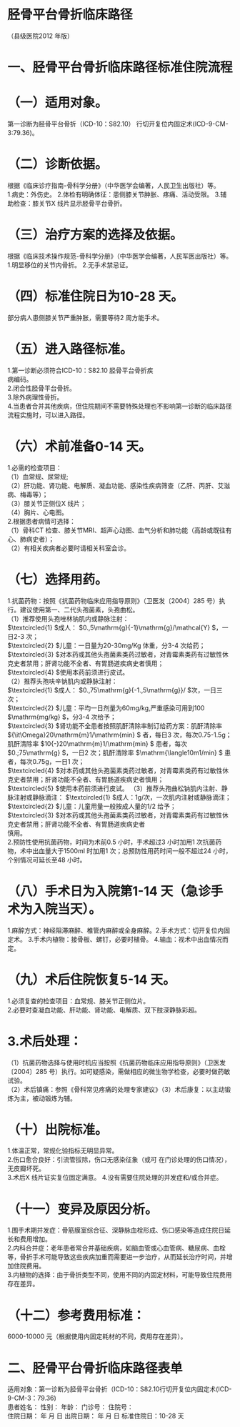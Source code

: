 # 胫骨平台骨折临床路径  
（县级医院2012 年版）  
# 一、胫骨平台骨折临床路径标准住院流程  
# （一）适用对象。  
第一诊断为胫骨平台骨折（ICD-10：S82.10） 行切开复位内固定术(ICD-9-CM-3:79.36)。  
# （二）诊断依据。  
根据《临床诊疗指南-骨科学分册》（中华医学会编著，人民卫生出版社）等。  
1.病史：外伤史。 2.体检有明确体征：患侧膝关节肿胀、疼痛、活动受限。 3.辅助检查：膝关节X 线片显示胫骨平台骨折。  
# （三）治疗方案的选择及依据。  
根据《临床技术操作规范-骨科学分册》（中华医学会编著，人民军医出版社）等。  
1.明显移位的关节内骨折。 2.无手术禁忌证。  
# （四）标准住院日为10-28 天。  
部分病人患侧膝关节严重肿胀，需要等待2 周方能手术。  
# （五）进入路径标准。  
1.第一诊断必须符合ICD-10：S82.10 胫骨平台骨折疾  
病编码。  
2.闭合性胫骨平台骨折。  
3.除外病理性骨折。  
4.当患者合并其他疾病，但住院期间不需要特殊处理也不影响第一诊断的临床路径流程实施时，可以进入路径。  
# （六）术前准备0-14 天。  
1.必需的检查项目：  
（1）血常规、尿常规;  
（2）肝功能、肾功能、电解质、凝血功能、感染性疾病筛查（乙肝、丙肝、艾滋病、梅毒等）；  
（3）膝关节正侧位X 线片；  
（4）胸片、心电图。  
2.根据患者病情可选择：  
（1）骨科CT 检查、膝关节MRI、超声心动图、血气分析和肺功能（高龄或既往有心、肺病史者）；  
（2）有相关疾病者必要时请相关科室会诊。  
# （七）选择用药。  
1.抗菌药物：按照《抗菌药物临床应用指导原则》（卫医发〔2004〕285 号）执行。建议使用第一、二代头孢菌素，头孢曲松。  
（1）推荐使用头孢唑林钠肌内或静脉注射：  
$\textcircled{1} $成人： $0.\,5\mathrm{g}{-1}\mathrm{g}/\mathcal{Y} $，一日2-3 次；  
$\textcircled{2} $儿童：一日量为20-30mg/Kg 体重，分3-4 次给药；  
$\textcircled{3} $对本药或其他头孢菌素类药过敏者，对青霉素类药有过敏性休克史者禁用；肝肾功能不全者、有胃肠道疾病史者慎用；  
$\textcircled{4} $使用本药前须进行皮试。  
（2）推荐头孢呋辛钠肌内或静脉注射：  
$\textcircled{1} $成人： $0.\,75\mathrm{g}{-1.\,5\mathrm{g}}/ $次，一日三次；  
$\textcircled{2} $儿童：平均一日剂量为60mg/kg,严重感染可用到100 $\mathrm{mg/kg} $，分3-4 次给予；  
$\textcircled{3} $肾功能不全患者按照肌酐清除率制订给药方案：肌酐清除率 ${\it\Omega}20\mathrm{m}1/\mathrm{min} $ 者，每日3 次，每次0.75-1.5g；肌酐清除率 $10{-}20\mathrm{m}1/\mathrm{min} $ 患者，每次 $0.\;75\mathrm{g} $，一日2 次；肌酐清除率 $\mathrm{\langle10m1/min} $ 患者，每次0.75g，一日1 次；  
$\textcircled{4} $对本药或其他头孢菌素类药过敏者，对青霉素类药有过敏性休克史者禁用；肝肾功能不全者、有胃肠道疾病史者慎用；  
$\textcircled{5} $使用本药前须进行皮试。 （3）推荐头孢曲松钠肌内注射、静脉注射或静脉滴注： $\textcircled{1} $成人：1g/次，一次肌内注射或静脉滴注； $\textcircled{2} $儿童：儿童用量一般按成人量的1/2 给予；  
$\textcircled{3} $对本药或其他头孢菌素类药过敏者，对青霉素类药有过敏性休克史者禁用；肝肾功能不全者、有胃肠道疾病史者  
慎用。  
2.预防性使用抗菌药物，时间为术前0.5 小时，手术超过3 小时加用1 次抗菌药物，术中出血量大于1500ml 时加用1 次；总预防性用药时间一般不超过24 小时，个别情况可延长至48 小时。  
# （八）手术日为入院第1-14 天（急诊手术为入院当天）。  
1.麻醉方式：神经阻滞麻醉、椎管内麻醉或全身麻醉。2.手术方式：切开复位内固定术。 3.手术内植物：接骨板、螺钉，必要时植骨。            4.输血：视术中出血情况而定。  
# （九）术后住院恢复5-14 天。  
1.必须复查的检查项目：血常规、膝关节正侧位片。  
2.必要时查凝血功能、肝功能、肾功能、电解质、双下肢深静脉彩超。  
# 3.术后处理：  
（1）抗菌药物选择与使用时机应当按照《抗菌药物临床应用指导原则》（卫医发〔2004〕285 号）执行。如可疑感染，需做相应的微生物学检查，必要时做药敏试验。  
（2）术后镇痛：参照《骨科常见疼痛的处理专家建议》（3）术后康复：以主动锻炼为主，被动锻炼为辅。  
# （十）出院标准。  
1.体温正常，常规化验指标无明显异常。  
2.伤口愈合良好：引流管拔除，伤口无感染征象（或可 在门诊处理的伤口情况），无皮瓣坏死。  
3.术后X 线片证实复位固定满意。 4.没有需要住院处理的并发症和/或合并症。  
# （十一）变异及原因分析。  
1.围手术期并发症：骨筋膜室综合征、深静脉血栓形成、伤口感染等造成住院日延长和费用增加。  
2.内科合并症：老年患者常合并基础疾病，如脑血管或心血管病、糖尿病、血栓等，骨折手术可能导致这些疾病加重而需要进一步治疗，从而延长治疗时间，并增加住院费用。  
3.内植物的选择：由于骨折类型不同，使用不同的内固定材料，可能导致住院费用存在差异。  
# （十二）参考费用标准：  
6000-10000 元（根据使用内固定耗材的不同，费用存在差异）。  
# 二、胫骨平台骨折临床路径表单  
适用对象：第一诊断为胫骨平台骨折（ICD-10：S82.10行切开复位内固定术(ICD-9-CM-3：79.36)  
患者姓名：          性别：    年龄：    门诊号：         住院号：  
住院日期：   年  月  日   出院日期：   年  月  日    标准住院日：10-28 天  
